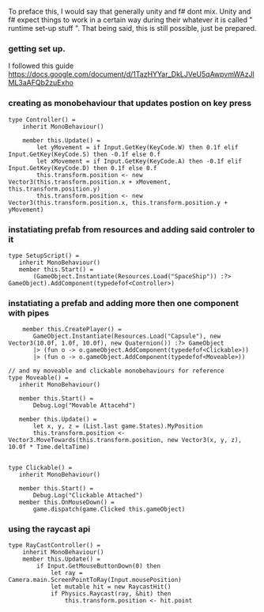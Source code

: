 To preface this, I would say that generally unity and f# dont mix. Unity and f# expect things to work in a certain way during their whatever it is called " runtime set-up stuff ". 
That being said, this is still possible, just be prepared. 

### getting set up.
I followed this guide https://docs.google.com/document/d/1TazHYYar_DkLJVeU5qAwpvmWAzJlML3aAFQb2zuExho

### creating as monobehaviour that updates postion on key press

```f#
type Controller() = 
    inherit MonoBehaviour()
    
    member this.Update() = 
        let yMovement = if Input.GetKey(KeyCode.W) then 0.1f elif Input.GetKey(KeyCode.S) then -0.1f else 0.f
        let xMovement = if Input.GetKey(KeyCode.A) then -0.1f elif Input.GetKey(KeyCode.D) then 0.1f else 0.f
        this.transform.position <- new Vector3(this.transform.position.x + xMovement, this.transform.position.y)
        this.transform.position <- new Vector3(this.transform.position.x, this.transform.position.y + yMovement)
```
 
 ### instatiating prefab from resources and adding said controler to it
 
 ```f#
 type SetupScript() = 
    inherit MonoBehaviour()
    member this.Start() =
        (GameObject.Instantiate(Resources.Load("SpaceShip")) :?> GameObject).AddComponent(typedefof<Controller>)
```
 
 
 ### instatiating a prefab and adding more then one component with pipes
 ```f#
     member this.CreatePlayer() = 
        GameObject.Instantiate(Resources.Load("Capsule"), new Vector3(10.0f, 1.0f, 10.0f), new Quaternion()) :?> GameObject
        |> (fun o -> o.gameObject.AddComponent(typedefof<Clickable>))
        |> (fun o -> o.gameObject.AddComponent(typedefof<Moveable>))
        
 // and my moveable and clickable monobehaviours for reference
 type Moveable() = 
    inherit MonoBehaviour()

    member this.Start() = 
        Debug.Log("Movable Attacehd")

    member this.Update() =
        let x, y, z = (List.last game.States).MyPosition
        this.transform.position <- Vector3.MoveTowards(this.transform.position, new Vector3(x, y, z), 10.0f * Time.deltaTime)


type Clickable() = 
    inherit MonoBehaviour()

    member this.Start() = 
        Debug.Log("Clickable Attached")
    member this.OnMouseDown() = 
        game.dispatch(game.Clicked this.gameObject)
```

### using the raycast api
```f#
type RayCastController() = 
    inherit MonoBehaviour()
    member this.Update() = 
        if Input.GetMouseButtonDown(0) then 
            let ray = Camera.main.ScreenPointToRay(Input.mousePosition)
            let mutable hit = new RaycastHit()
            if Physics.Raycast(ray, &hit) then 
                this.transform.position <- hit.point
    
```
